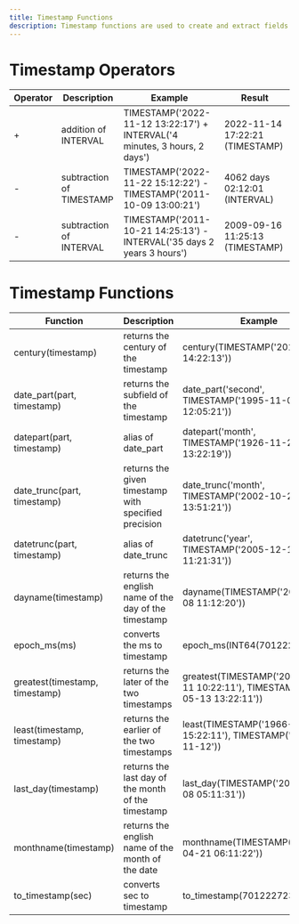 ```yaml
---
title: Timestamp Functions
description: Timestamp functions are used to create and extract fields from timestamps.
---
```


# Timestamp Operators

| Operator | Description | Example | Result |
| ----------- | ----------- |  ----------- |  ----------- |
| + | addition of INTERVAL | TIMESTAMP('2022-11-12 13:22:17') + INTERVAL('4 minutes, 3 hours, 2 days') | 2022-11-14 17:22:21 (TIMESTAMP) | 
| - | subtraction of TIMESTAMP | TIMESTAMP('2022-11-22 15:12:22') - TIMESTAMP('2011-10-09 13:00:21') | 4062 days 02:12:01 (INTERVAL)|
| - | subtraction of INTERVAL | TIMESTAMP('2011-10-21 14:25:13') - INTERVAL('35 days 2 years 3 hours') | 2009-09-16 11:25:13 (TIMESTAMP) |

# Timestamp Functions

| Function | Description | Example | Result |
| ----------- | ----------- |  ----------- |  ----------- |
| century(timestamp) | returns the century of the timestamp | century(TIMESTAMP('2013-12-11 14:22:13')) | 21 (INT64) | 
| date_part(part, timestamp) | returns the subfield of the timestamp | date_part('second', TIMESTAMP('1995-11-02 12:05:21')) | 21 (INT64) |
| datepart(part, timestamp) | alias of date_part | datepart('month', TIMESTAMP('1926-11-21 13:22:19')) | 11 (INT64) |
| date_trunc(part, timestamp) | returns the given timestamp with specified precision | date_trunc('month', TIMESTAMP('2002-10-21 13:51:21')) | 2002-10-01 00:00:00 (TIMESTAMP) |
| datetrunc(part, timestamp) | alias of date_trunc | datetrunc('year', TIMESTAMP('2005-12-11 11:21:31')) | 2005-01-01 00:00:00 (TIMESTAMP) |
| dayname(timestamp) | returns the english name of the day of the timestamp | dayname(TIMESTAMP('2022-11-08 11:12:20')) | Tuesday (STRING) | 
| epoch_ms(ms) | converts the ms to timestamp | epoch_ms(INT64(701222402100)) | 1992-03-22 00:00:02.1 (TIMESTAMP) |
| greatest(timestamp, timestamp) | returns the later of the two timestamps | greatest(TIMESTAMP('2013-12-11 10:22:11'), TIMESTAMP('2011-05-13 13:22:11')) | 2013-12-11 10:22:11 (TIMESTAMP) |
| least(timestamp, timestamp) | returns the earlier of the two timestamps | least(TIMESTAMP('1966-12-21 15:22:11'), TIMESTAMP('2005-11-12')) | 1966-12-21 15:22:11 (TIMESTAMP) |
| last_day(timestamp)	| returns the last day of the month of the timestamp | last_day(TIMESTAMP('2022-11-08 05:11:31')) | 2022-11-30 (DATE) |
| monthname(timestamp) | returns the english name of the month of the date | monthname(TIMESTAMP('2022-04-21 06:11:22')) | April (STRING) |
| to_timestamp(sec)	| converts sec to timestamp | to_timestamp(701222723) | 1992-03-22 00:05:23 (TIMESTAMP) |
